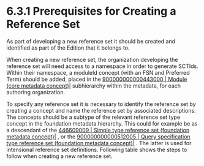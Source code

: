 # 6.3.1 Prerequisites for Creating a Reference Set

As part of developing a new reference set it should be created and identified as part of the Edition that it belongs to.

When creating a new reference set, the organization developing the reference set will need access to a namespace in order to generate SCTIds. Within their namespace, a moduleId concept (with an FSN and Preferred Term) should be added, placed in the [ 900000000000443000 | Module (core metadata concept)|](http://snomed.info/id/900000000000443000 "900000000000443000 | Module \(core metadata concept\) |") subhierarchy within the metadata, for each authoring organization.

To specify any reference set it is necessary to identify the reference set by creating a concept and name the reference set by associated descriptions. The concepts should be a subtype of the relevant reference set type concept in the foundation metadata hierarchy. This could for example be as a descendant of the [ 446609009 | Simple type reference set (foundation metadata concept)|](http://snomed.info/id/446609009 "446609009 | Simple type reference set \(foundation metadata concept\) |") , or the [ 900000000000512005 | Query specification type reference set (foundation metadata concept)|](http://snomed.info/id/900000000000512005 "900000000000512005 | Query specification type reference set \(foundation metadata concept\) |") . The latter is used for intensional reference set definitions. Following table shows the steps to follow when creating a new reference set.
